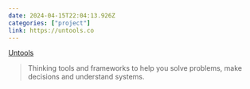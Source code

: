 ```yaml
---
date: 2024-04-15T22:04:13.926Z
categories: ["project"]
link: https://untools.co
---
```

[Untools](https://untools.co)

> Thinking tools and frameworks to help you solve problems, make decisions and understand systems.
